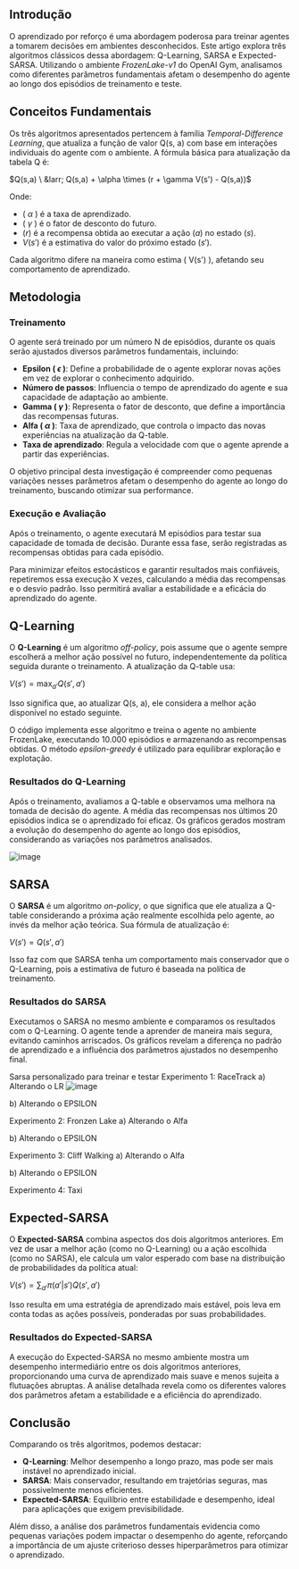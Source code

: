 ## Introdução

O aprendizado por reforço é uma abordagem poderosa para treinar agentes a tomarem decisões em ambientes desconhecidos. Este artigo explora três algoritmos clássicos dessa abordagem: Q-Learning, SARSA e Expected-SARSA. Utilizando o ambiente *FrozenLake-v1* do OpenAI Gym, analisamos como diferentes parâmetros fundamentais afetam o desempenho do agente ao longo dos episódios de treinamento e teste.

## Conceitos Fundamentais

Os três algoritmos apresentados pertencem à família *Temporal-Difference Learning*, que atualiza a função de valor Q(s, a) com base em interações individuais do agente com o ambiente. A fórmula básica para atualização da tabela Q é:

$Q(s,a) \ &larr; Q(s,a) + \alpha \times (r + \gamma V(s') - Q(s,a))$

Onde:
- \( $\alpha$ \) é a taxa de aprendizado.
- \( $\gamma$ \) é o fator de desconto do futuro.
- $( r )$ é a recompensa obtida ao executar a ação $( a )$ no estado $( s )$.
- $V(s')$ é a estimativa do valor do próximo estado $( s' )$.

Cada algoritmo difere na maneira como estima \( V(s') \), afetando seu comportamento de aprendizado.

## Metodologia

### Treinamento

O agente será treinado por um número N de episódios, durante os quais serão ajustados diversos parâmetros fundamentais, incluindo:
- **Epsilon ( $\epsilon$ )**: Define a probabilidade de o agente explorar novas ações em vez de explorar o conhecimento adquirido.
- **Número de passos**: Influencia o tempo de aprendizado do agente e sua capacidade de adaptação ao ambiente.
- **Gamma ( $\gamma$ )**: Representa o fator de desconto, que define a importância das recompensas futuras.
- **Alfa ( $\alpha$ )**: Taxa de aprendizado, que controla o impacto das novas experiências na atualização da Q-table.
- **Taxa de aprendizado**: Regula a velocidade com que o agente aprende a partir das experiências.

O objetivo principal desta investigação é compreender como pequenas variações nesses parâmetros afetam o desempenho do agente ao longo do treinamento, buscando otimizar sua performance.

### Execução e Avaliação

Após o treinamento, o agente executará M episódios para testar sua capacidade de tomada de decisão. Durante essa fase, serão registradas as recompensas obtidas para cada episódio.

Para minimizar efeitos estocásticos e garantir resultados mais confiáveis, repetiremos essa execução X vezes, calculando a média das recompensas e o desvio padrão. Isso permitirá avaliar a estabilidade e a eficácia do aprendizado do agente.

## Q-Learning

O **Q-Learning** é um algoritmo *off-policy*, pois assume que o agente sempre escolherá a melhor ação possível no futuro, independentemente da política seguida durante o treinamento. A atualização da Q-table usa:

$V(s') = \max_{a'} Q(s', a')$

Isso significa que, ao atualizar Q(s, a), ele considera a melhor ação disponível no estado seguinte.

O código implementa esse algoritmo e treina o agente no ambiente FrozenLake, executando 10.000 episódios e armazenando as recompensas obtidas. O método *epsilon-greedy* é utilizado para equilibrar exploração e explotação.

### Resultados do Q-Learning

Após o treinamento, avaliamos a Q-table e observamos uma melhora na tomada de decisão do agente. A média das recompensas nos últimos 20 episódios indica se o aprendizado foi eficaz. Os gráficos gerados mostram a evolução do desempenho do agente ao longo dos episódios, considerando as variações nos parâmetros analisados.

![image](https://github.com/user-attachments/assets/4207fd32-5260-4345-91bc-c8f9d237ef1e)


## SARSA

O **SARSA** é um algoritmo *on-policy*, o que significa que ele atualiza a Q-table considerando a próxima ação realmente escolhida pelo agente, ao invés da melhor ação teórica. Sua fórmula de atualização é:

$V(s') = Q(s', a')$

Isso faz com que SARSA tenha um comportamento mais conservador que o Q-Learning, pois a estimativa de futuro é baseada na política de treinamento.

### Resultados do SARSA

Executamos o SARSA no mesmo ambiente e comparamos os resultados com o Q-Learning. O agente tende a aprender de maneira mais segura, evitando caminhos arriscados. Os gráficos revelam a diferença no padrão de aprendizado e a influência dos parâmetros ajustados no desempenho final.

Sarsa personalizado para treinar e testar
Experimento 1: RaceTrack
a) Alterando o LR
![image](https://drive.google.com/file/d/1BV2i4yX62prVsticQLH6b1A6J6rQ2xbn/view?usp=drive_link)

b) Alterando o EPSILON

Experimento 2: Fronzen Lake
a) Alterando o Alfa

b) Alterando o EPSILON


Experimento 3: Cliff Walking
a) Alterando o Alfa

b) Alterando o EPSILON


Experimento 4: Taxi


## Expected-SARSA

O **Expected-SARSA** combina aspectos dos dois algoritmos anteriores. Em vez de usar a melhor ação (como no Q-Learning) ou a ação escolhida (como no SARSA), ele calcula um valor esperado com base na distribuição de probabilidades da política atual:

$V(s') = \sum_{a'} \pi(a'|s') Q(s',a')$

Isso resulta em uma estratégia de aprendizado mais estável, pois leva em conta todas as ações possíveis, ponderadas por suas probabilidades.

### Resultados do Expected-SARSA

A execução do Expected-SARSA no mesmo ambiente mostra um desempenho intermediário entre os dois algoritmos anteriores, proporcionando uma curva de aprendizado mais suave e menos sujeita a flutuações abruptas. A análise detalhada revela como os diferentes valores dos parâmetros afetam a estabilidade e a eficiência do aprendizado.

## Conclusão

Comparando os três algoritmos, podemos destacar:
- **Q-Learning**: Melhor desempenho a longo prazo, mas pode ser mais instável no aprendizado inicial.
- **SARSA**: Mais conservador, resultando em trajetórias seguras, mas possivelmente menos eficientes.
- **Expected-SARSA**: Equilíbrio entre estabilidade e desempenho, ideal para aplicações que exigem previsibilidade.

Além disso, a análise dos parâmetros fundamentais evidencia como pequenas variações podem impactar o desempenho do agente, reforçando a importância de um ajuste criterioso desses hiperparâmetros para otimizar o aprendizado.
